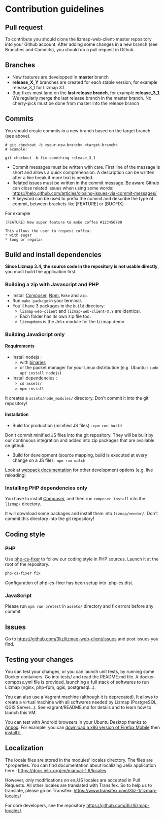 # Contribution guidelines


## Pull request

To contribute you should clone the lizmap-web-client-master repository into your
Github account. After adding some changes in a new branch (see Branches and Commits),
you should do a pull request in Github.

## Branches

* New features are developped in **master** branch
* **release_X_Y** branches are created for each stable version, for example release_3_1 for Lizmap 3.1
* Bug fixes must land on the **last release branch**, for example **release_3_1**. We regularly merge the last release branch in the master branch. No cherry-pick must be done from master into the release branch

## Commits

You should create commits in a new branch based on the target branch (see above).

```
# git checkout -b <your-new-branch> <target-branch>
# example:

git checkout -b fix-something release_3_1 
```

* Commit messages must be written with care. First line of the message is short and allows a quick comprehension. A description can be written after a line break if more text is needed.
* Related issues must be written in the commit message. Be aware Github can close related issues when using some words: https://help.github.com/articles/closing-issues-via-commit-messages/
* A keyword can be used to prefix the commit and describe the type of commit, between brackets like [FEATURE] or [BUGFIX]

For example

```
[FEATURE] New super feature to make coffea #123456789

This allows the user to request coffea:
* with sugar
* long or regular
```

## Build and install dependencies

**Since Lizmap 3.4, the source code in the repository is not usable directly**, you must build the application first.

### Building a zip with Javascript and PHP

- Install [Composer](http://getcomposer.org), [Npm](https://www.npmjs.com/), `Make` and `zip`.
- Run `make package` in your terminal.
- You'll have 3 packages in the `build` directory:
  - `lizmap-web-client` and `lizmap-web-client-X.Y` are identical.
  - Each folder has its own zip file too.
  - `lizmapdemo` is the Jelix module for the Lizmap demo.

### Building JavaScript only

#### Requirements

* Install nodejs :
    * with [binaries](https://nodejs.org/en/download/)
    * or the packet manager for your Linux distribution (e.g. Ubuntu : `sudo apt install nodejs`)
* Install dependencies :
    * `cd assets/`
    * `npm install`

It creates a `assets/node_modules/` directory. Don't commit it into the git repository!


#### Installation

* Build for production (minified JS files) :
`npm run build`

Don't commit minified JS files into the git repository. They will be built by our
continuous integration and added into zip packages that are available on github.


* Build for development (source mapping, build is executed at every change on a JS file) :
`npm run watch`

Look at [webpack documentation](https://webpack.js.org/guides/development/) for other development options (e.g. live reloading)

### Installing PHP dependencies only

You have to install [Composer](http://getcomposer.org), and then run `composer install`
into the `lizmap/` directory.

It will download some packages and install them into `lizmap/vendor/`. 
Don't commit this directory into the git repository!

## Coding style

### PHP

Use [php-cs-fixer](https://cs.symfony.com/) to follow our coding style in PHP sources.
Launch it at the root of the repository.

```bash
php-cs-fixer fix
```

Configuration of php-cs-fixer has been setup into .php-cs.dist.

### JavaScript

Please run `npm run pretest` in `assets/` directory and fix errors before any commit.

## Issues

Go to https://github.com/3liz/lizmap-web-client/issues and post issues you find.

## Testing your changes

You can test your changes, or you can launch unit tests, by running some 
Docker containers. Go into tests/ and read the README.md file. 
A docker-compose.yml file is provided, launching a full stack of softwares to 
run Lizmap (nginx, php-fpm, qgis, postgresql...). 

You can also use a Vagrant machine (although it is deprecated). It allows to 
create a virtual machine with all softwares needed by Lizmap (PostgreSQL, QGIS Server...).
See vagrant/README.md for details and to learn how to launch this VM.

You can test with Android browsers in your Ubuntu Desktop thanks to [Anbox](https://docs.anbox.io/userguide/install.html#install-anbox).
For example, you can [download a x86 version of Firefox Mobile](https://ftp.mozilla.org/pub/mobile/) then [install it](https://docs.anbox.io/userguide/install_apps.html#install-applications).

## Localization

The locale files are stored in the modules' locales directory.
The files are *.properties. You can find documentation about localizing Jelix
application here : https://docs.jelix.org/en/manual-1.6/locales

However, only modifications on en_US locales are accepted in Pull Requests.
All other locales are translated with Transifex. So to help us to translate, 
please go on Transifex:  https://www.transifex.com/3liz-1/lizmap-locales/

For core developers, see the repository https://github.com/3liz/lizmap-locales/.
